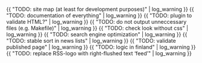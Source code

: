 ---
---
{{ "TODO: site map (at least for development purposes)" | log_warning }}
{{ "TODO: documentation of everything" | log_warning }}
{{ "TODO: plugin to validate HTML?" | log_warning }}
{{ "TODO: do not output unneccessary files (e.g. Makefile)" | log_warning }}
{{ "TODO: check look without css" | log_warning }}
{{ "TODO: search engine optimization" | log_warning }}
{{ "TODO: stable sort in news lists" | log_warning }}
{{ "TODO: validate published page" | log_warning }}
{{ "TODO: logic in finland" | log_warning }}
{{ "TODO: replace RSS-logo with right-flushed text ‘feed’" | log_warning }}
